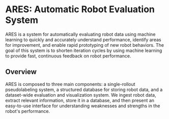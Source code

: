 # ARES: Automatic Robot Evaluation System

ARES is a system for automatically evaluating robot data using machine learning to quickly and accurately understand performance, identify areas for improvement, and enable rapid prototyping of new robot behaviors. The goal of this system is to shorten iteration cycles by using machine learning to provide fast, continuous feedback on robot performance.

## Overview
ARES is composed to three main components: a single-rollout pseudolabeling system, a structured database for storing robot data, and a dataset-wide evaluation and visualization system. We ingest robot data, extract relevant information, store it in a database, and then present an easy-to-use interface for understanding weaknesses and strengths in the robot's performance.

